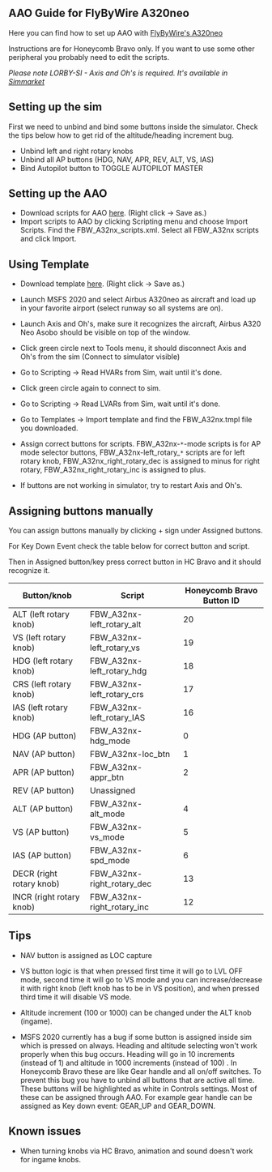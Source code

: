 ## AAO Guide for FlyByWire A320neo

Here you can find how to set up AAO with [FlyByWire's A320neo](https://flybywiresim.com/)

Instructions are for Honeycomb Bravo only. If you want to use some other peripheral you probably need to edit the scripts.

*Please note LORBY-SI - Axis and Oh's is required. It's available in [Simmarket](https://secure.simmarket.com/lorby-si-axis-and-ohs-fsx-p3d-msfs.phtml)*



## Setting up the sim

First we need to unbind and bind some buttons inside the simulator. Check the tips below how to get rid of the altitude/heading increment bug.

- Unbind left and right rotary knobs
- Unbind all AP buttons (HDG, NAV, APR, REV, ALT, VS, IAS)
- Bind Autopilot button to TOGGLE AUTOPILOT MASTER



## Setting up the AAO

- Download scripts for AAO [here](https://raw.githubusercontent.com/blindye/aao_guides/main/fbw_a32nx/FBW_A32nx_scripts.xml). (Right click -> Save as.)
- Import scripts to AAO by clicking Scripting menu and choose Import Scripts. Find the FBW_A32nx_scripts.xml. Select all FBW_A32nx scripts and click Import.



## Using Template

- Download template [here](https://raw.githubusercontent.com/blindye/aao_guides/main/fbw_a32nx/FBW_A32nx.tmpl). (Right click -> Save as.)
- Launch MSFS 2020 and select Airbus A320neo as aircraft and load up in your favorite airport (select runway so all systems are on).
- Launch Axis and Oh's, make sure it recognizes the aircraft, Airbus A320 Neo Asobo should be visible on top of the window.
- Click green circle next to Tools menu, it should disconnect Axis and Oh's from the sim (Connect to simulator visible)

- Go to Scripting -> Read HVARs from Sim, wait until it's done.

- Click green circle again to connect to sim.

- Go to Scripting -> Read LVARs from Sim, wait until it's done.

- Go to Templates -> Import template and find the FBW_A32nx.tmpl file you downloaded.
- Assign correct buttons for scripts.  FBW_A32nx-<code>&ast;</code>-mode scripts is for AP mode selector buttons, FBW_A32nx-left_rotary_<code>&ast;</code> scripts are for left rotary knob, FBW_A32nx_right_rotary_dec is assigned to minus for right rotary, FBW_A32nx_right_rotary_inc is assigned to plus.
- If buttons are not working in simulator, try to restart Axis and Oh's.



## Assigning buttons manually

You can assign buttons manually by clicking + sign under Assigned buttons. 

For Key Down Event check the table below for correct button and script.

Then in Assigned button/key press correct button in HC Bravo and it should recognize it.

| Button/knob              | Script                     | Honeycomb Bravo Button ID |
| ------------------------ | -------------------------- | ------------------------- |
| ALT (left rotary knob)   | FBW_A32nx-left_rotary_alt  | 20                        |
| VS (left rotary knob)    | FBW_A32nx-left_rotary_vs   | 19                        |
| HDG (left rotary knob)   | FBW_A32nx-left_rotary_hdg  | 18                        |
| CRS (left rotary knob)   | FBW_A32nx-left_rotary_crs  | 17                        |
| IAS (left rotary knob)   | FBW_A32nx-left_rotary_IAS  | 16                        |
| HDG (AP button)          | FBW_A32nx-hdg_mode         | 0                         |
| NAV (AP button)          | FBW_A32nx-loc_btn          | 1                         |
| APR (AP button)          | FBW_A32nx-appr_btn         | 2                         |
| REV (AP button)          | Unassigned                 |                           |
| ALT (AP button)          | FBW_A32nx-alt_mode         | 4                         |
| VS (AP button)           | FBW_A32nx-vs_mode          | 5                         |
| IAS (AP button)          | FBW_A32nx-spd_mode         | 6                         |
| DECR (right rotary knob) | FBW_A32nx-right_rotary_dec | 13                        |
| INCR (right rotary knob) | FBW_A32nx-right_rotary_inc | 12                        |



## Tips

- NAV button is assigned as LOC capture

- VS button logic is that when pressed first time it will go to LVL OFF mode, second time it will go to VS mode and you can increase/decrease it with right knob (left knob has to be in VS position), and when pressed third time it will disable VS mode.
- Altitude increment (100 or 1000) can be changed under the ALT knob (ingame).

- MSFS 2020 currently has a bug if some button is assigned inside sim which is pressed on always. Heading and altitude selecting won't work properly when this bug occurs. Heading will go in 10 increments (instead of 1) and altitude in 1000 increments (instead of 100) . In Honeycomb Bravo these are like Gear handle and all on/off switches. To prevent this bug you have to unbind all buttons that are active all time. These buttons will be highlighted as white in Controls settings. Most of these can be assigned through AAO. For example gear handle can be assigned as Key down event: GEAR_UP and GEAR_DOWN.



## Known issues

- When turning knobs via HC Bravo, animation and sound doesn't work for ingame knobs.